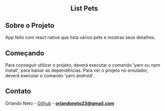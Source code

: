 <!-- PROJECT TITLE -->
<br />
<p align="center">
  <h2 align="center">List Pets</h2>
</p>


<!-- ABOUT THE PROJECT -->

## Sobre o Projeto

App feito com react native que lista vários pets e mostras seus detalhes.


<!-- GETTING STARTED -->

## Começando

Para conseguir utilizar o projeto, deverá executar o comando 'yarn ou npm install', para baixar as dependências.
Para ver o projeto no emulador,  deverá executar o comando 'yarn android'.

<!-- CONTACT -->

## Contato

Orlando Neto - [Github](https://github.com/orlandoneto) - **orlandoneto23@gmail.com**
